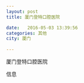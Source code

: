```yaml
--- 
layout: post 
title: 厦门登特口腔医院

date:   2016-05-03 13:39:56 
categories: 其他  
city: 厦门
  
--- 
```

   
厦门登特口腔医院

信息

